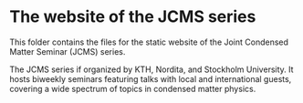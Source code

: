 # The website of the JCMS series

This folder contains the files for the static website of the Joint Condensed Matter Seminar (JCMS) series.

The JCMS series if organized by KTH, Nordita, and Stockholm University. It hosts biweekly seminars featuring talks with local and international guests, covering a wide spectrum of topics in condensed matter physics.
